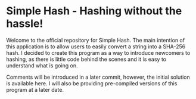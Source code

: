 # Simple Hash - Hashing without the hassle!

Welcome to the official repository for Simple Hash. The main intention of this application is to allow users to easily convert a string into a SHA-256 hash. I decided to create this program as a way to introduce newcomers to hashing, as there is little code behind the scenes and it is easy to understand what is going on.

Comments will be introduced in a later commit, however, the initial solution is available here. I will also be providing pre-compiled versions of this program at a later date.